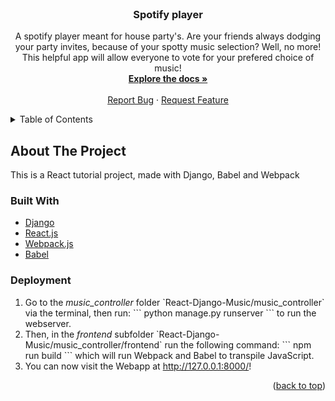 

<br />
<div align="center">
<h3 align="center">Spotify player</h3>

  <p align="center">
    A spotify player meant for house party's. Are your friends always dodging your party invites,
	because of your spotty music selection? Well, no more! This helpful app 
	will allow everyone to vote for your prefered choice of music!
    <br />
    <a href="https://github.com/JurianvdWoude/spotify-player/wiki"><strong>Explore the docs »</strong></a>
    <br />
    <br />
    <a href="https://github.com/JurianvdWoude/spotify-player/issues">Report Bug</a>
    ·
    <a href="https://github.com/JurianvdWoude/spotify-player/issues">Request Feature</a>
  </p>
</div>



<!-- TABLE OF CONTENTS -->
<details>
  <summary>Table of Contents</summary>
  <ol>
    <li>
      <a href="#about-the-project">About The Project</a>
      <ul>
        <li><a href="#built-with">Built With</a></li>
        <li><a href="#deployment">Deployment</a></li>
      </ul>
    </li>
  </ol>
</details>



<!-- ABOUT THE PROJECT -->
## About The Project

This is a React tutorial project, made with Django, Babel and Webpack




### Built With

* [Django](https://www.djangoproject.com/)
* [React.js](https://reactjs.org/)
* [Webpack.js](https://webpack.js.org/)
* [Babel](https://babeljs.io/)




### Deployment

<ol>
  <li>
    Go to the <i>music_controller</i> folder 
    `React-Django-Music/music_controller`
    via the terminal, then run:
    ```
    python manage.py runserver
    ```
    to run the webserver.
  </li>
  <li>
    Then, in the <i>frontend</i> subfolder 
    `React-Django-Music/music_controller/frontend`
    run the following command:
    ```
    npm run build
    ```
    which will run Webpack and Babel to transpile JavaScript.
  </li>
  <li>
    You can now visit the Webapp at <a href="http://127.0.0.1:8000/">http://127.0.0.1:8000/</a>!
  </li>
</ol>

<p align="right">(<a href="#top">back to top</a>)</p>
